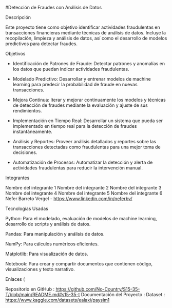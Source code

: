 #Detección de Fraudes con Análisis de Datos

Descripción

Este proyecto tiene como objetivo identificar actividades fraudulentas en transacciones financieras mediante técnicas de análisis de datos. Incluye la recopilación, limpieza y análisis de datos, así como el desarrollo de modelos predictivos para detectar fraudes.

Objetivos

- Identificación de Patrones de Fraude: Detectar patrones y anomalías en los datos que puedan indicar actividades fraudulentas.

- Modelado Predictivo: Desarrollar y entrenar modelos de machine learning para predecir la probabilidad de fraude en nuevas transacciones.

- Mejora Continua: Iterar y mejorar continuamente los modelos y técnicas de detección de fraudes mediante la evaluación y ajuste de sus rendimientos.

- Implementación en Tiempo Real: Desarrollar un sistema que pueda ser implementado en tiempo real para la detección de fraudes instantáneamente.

- Análisis y Reportes: Proveer análisis detallados y reportes sobre las transacciones detectadas como fraudulentas para una mejor toma de decisiones.

- Automatización de Procesos: Automatizar la detección y alerta de actividades fraudulentas para reducir la intervención manual.

Integrantes

Nombre del integrante 1
Nombre del integrante 2
Nombre del integrante 3
Nombre del integrante 4
Nombre del integrante 5
Nombre del integrante 6
Nefer Barreto Vergel - https://www.linkedin.com/in/neferbv/

Tecnologías Usadas

Python: Para el modelado, evaluación de modelos de machine learning, desarrollo de scripts y análisis de datos.

Pandas: Para manipulación y análisis de datos.

NumPy: Para cálculos numéricos eficientes.

Matplotlib: Para visualización de datos.

Notebook: Para crear y compartir documentos que contienen código, visualizaciones y texto narrativo.

Enlaces (

Repositorio en GitHub : https://github.com/No-Country/S15-35-T/blob/main/README.md#s15-35-t
Documentación del Proyecto : 
Dataset : https://www.kaggle.com/datasets/ealaxi/paysim1
